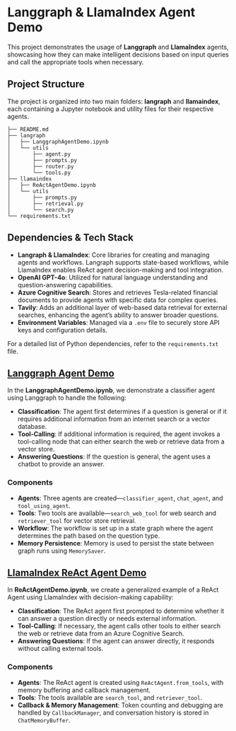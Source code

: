 # Langgraph & LlamaIndex Agent Demo

This project demonstrates the usage of **Langgraph** and **LlamaIndex** agents, showcasing how they can make intelligent decisions based on input queries and call the appropriate tools when necessary.

## Project Structure

The project is organized into two main folders: **langraph** and **llamaindex**, each containing a Jupyter notebook and utility files for their respective agents.

```
├── README.md
├── langraph
│   ├── LanggraphAgentDemo.ipynb
│   └── utils
│       ├── agent.py
│       ├── prompts.py
│       ├── router.py
│       └── tools.py
├── llamaindex
│   ├── ReActAgentDemo.ipynb
│   └── utils
│       ├── prompts.py
│       ├── retrieval.py
│       └── search.py
└── requirements.txt
```

## Dependencies & Tech Stack

- **Langraph & LlamaIndex**: Core libraries for creating and managing agents and workflows. Langraph supports state-based workflows, while LlamaIndex enables ReAct agent decision-making and tool integration.
- **OpenAI GPT-4o**: Utilized for natural language understanding and question-answering capabilities.
- **Azure Cognitive Search**: Stores and retrieves Tesla-related financial documents to provide agents with specific data for complex queries.
- **Tavily**: Adds an additional layer of web-based data retrieval for external searches, enhancing the agent’s ability to answer broader questions.
- **Environment Variables**: Managed via a `.env` file to securely store API keys and configuration details.

For a detailed list of Python dependencies, refer to the `requirements.txt` file.

## [Langgraph Agent Demo](langraph)

In the **LanggraphAgentDemo.ipynb**, we demonstrate a classifier agent using Langgraph to handle the following:

- **Classification**: The agent first determines if a question is general or if it requires additional information from an internet search or a vector database.
- **Tool-Calling**: If additional information is required, the agent invokes a tool-calling node that can either search the web or retrieve data from a vector store.
- **Answering Questions**: If the question is general, the agent uses a chatbot to provide an answer.

### Components

- **Agents**: Three agents are created—`classifier_agent`, `chat_agent`, and `tool_using_agent`.
- **Tools**: Two tools are available—`search_web_tool` for web search and `retriever_tool` for vector store retrieval.
- **Workflow**: The workflow is set up in a state graph where the agent determines the path based on the question type.
- **Memory Persistence**: Memory is used to persist the state between graph runs using `MemorySaver`.


## [LlamaIndex ReAct Agent Demo](llamaindex)

In **ReActAgentDemo.ipynb**, we create a generalized example of a ReAct Agent using LlamaIndex with decision-making capability:

- **Classification**: The ReAct agent first prompted to determine whether it can answer a question directly or needs external information.
- **Tool-Calling**: If necessary, the agent calls other tools to either search the web or retrieve data from an Azure Cognitive Search.
- **Answering Questions**: If the agent can answer directly, it responds without calling external tools.

### Components

- **Agents**: The ReAct agent is created using `ReActAgent.from_tools`, with memory buffering and callback management.
- **Tools**: The tools available are `search_tool`, and `retriever_tool`.
- **Callback & Memory Management**: Token counting and debugging are handled by `CallbackManager`, and conversation history is stored in `ChatMemoryBuffer`.